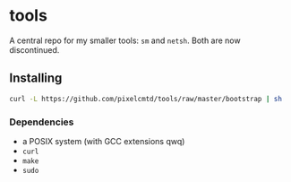 # tools

A central repo for my smaller tools: `sm` and `netsh`. Both are now discontinued.

## Installing

```sh
curl -L https://github.com/pixelcmtd/tools/raw/master/bootstrap | sh
```

### Dependencies

- a POSIX system (with GCC extensions qwq)
- `curl`
- `make`
- `sudo`
